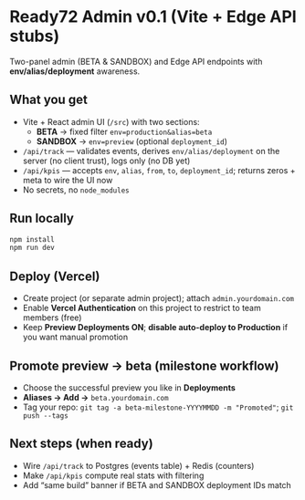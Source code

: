 # Ready72 Admin v0.1 (Vite + Edge API stubs)

Two-panel admin (BETA & SANDBOX) and Edge API endpoints with **env/alias/deployment** awareness.

## What you get
- Vite + React admin UI (`/src`) with two sections:
  - **BETA** → fixed filter `env=production&alias=beta`
  - **SANDBOX** → `env=preview` (optional `deployment_id`)
- `/api/track` — validates events, derives `env/alias/deployment` on the server (no client trust), logs only (no DB yet)
- `/api/kpis` — accepts `env`, `alias`, `from`, `to`, `deployment_id`; returns zeros + meta to wire the UI now
- No secrets, no `node_modules`

## Run locally
```bash
npm install
npm run dev
```

## Deploy (Vercel)
- Create project (or separate admin project); attach `admin.yourdomain.com`
- Enable **Vercel Authentication** on this project to restrict to team members (free)
- Keep **Preview Deployments ON**; **disable auto-deploy to Production** if you want manual promotion

## Promote preview → beta (milestone workflow)
- Choose the successful preview you like in **Deployments**
- **Aliases → Add →** `beta.yourdomain.com`
- Tag your repo: `git tag -a beta-milestone-YYYYMMDD -m "Promoted"`; `git push --tags`

## Next steps (when ready)
- Wire `/api/track` to Postgres (events table) + Redis (counters)
- Make `/api/kpis` compute real stats with filtering
- Add “same build” banner if BETA and SANDBOX deployment IDs match
